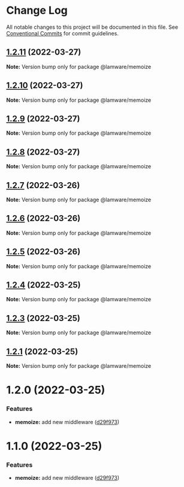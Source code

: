 # Change Log

All notable changes to this project will be documented in this file.
See [Conventional Commits](https://conventionalcommits.org) for commit guidelines.

## [1.2.11](https://github.com/tnotifier/lamware/compare/@lamware/memoize@1.2.10...@lamware/memoize@1.2.11) (2022-03-27)

**Note:** Version bump only for package @lamware/memoize





## [1.2.10](https://github.com/tnotifier/lamware/compare/@lamware/memoize@1.2.9...@lamware/memoize@1.2.10) (2022-03-27)

**Note:** Version bump only for package @lamware/memoize





## [1.2.9](https://github.com/tnotifier/lamware/compare/@lamware/memoize@1.2.8...@lamware/memoize@1.2.9) (2022-03-27)

**Note:** Version bump only for package @lamware/memoize





## [1.2.8](https://github.com/tnotifier/lamware/compare/@lamware/memoize@1.2.7...@lamware/memoize@1.2.8) (2022-03-27)

**Note:** Version bump only for package @lamware/memoize





## [1.2.7](https://github.com/tnotifier/lamware/compare/@lamware/memoize@1.2.6...@lamware/memoize@1.2.7) (2022-03-26)

**Note:** Version bump only for package @lamware/memoize





## [1.2.6](https://github.com/tnotifier/lamware/compare/@lamware/memoize@1.2.5...@lamware/memoize@1.2.6) (2022-03-26)

**Note:** Version bump only for package @lamware/memoize





## [1.2.5](https://github.com/tnotifier/lamware/compare/@lamware/memoize@1.2.4...@lamware/memoize@1.2.5) (2022-03-26)

**Note:** Version bump only for package @lamware/memoize





## [1.2.4](https://github.com/tnotifier/lamware/compare/@lamware/memoize@1.2.3...@lamware/memoize@1.2.4) (2022-03-25)

**Note:** Version bump only for package @lamware/memoize





## [1.2.3](https://github.com/tnotifier/lamware/compare/@lamware/memoize@1.2.1...@lamware/memoize@1.2.3) (2022-03-25)

**Note:** Version bump only for package @lamware/memoize





## [1.2.1](https://github.com/tnotifier/lamware/compare/@lamware/memoize@1.2.0...@lamware/memoize@1.2.1) (2022-03-25)

**Note:** Version bump only for package @lamware/memoize





# 1.2.0 (2022-03-25)


### Features

* **memoize:** add new middleware ([d29f973](https://github.com/tnotifier/lamware/commit/d29f973b0bd45e73b59ef7c6fcaef08ad6f218d8))





# 1.1.0 (2022-03-25)


### Features

* **memoize:** add new middleware ([d29f973](https://github.com/tnotifier/lamware/commit/d29f973b0bd45e73b59ef7c6fcaef08ad6f218d8))
